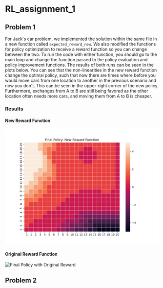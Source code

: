 # RL_assignment_1

## Problem 1
For Jack's car problem, we implemented the solution within the same file in a new function called `expected_reward_new`. We also modified the functions for policy optimization to receive a reward function so you can change between the two. To run the code with either function, you should go to the main loop and change the function passed to the policy evaluation and policy improvement functions. The results of both runs can be seen in the plots below. You can see that the non-linearities in the new reward function change the optimal policy, such that now there are times where before you would move cars from one location to another in the previous scenario and now you don't. This can be seen in the upper-right corner of the new policy. Furthermore, exchanges from A to B are still being favored as the other location often needs more cars, and moving them from A to B is cheaper.

### Results
#### New Reward Function
![Final Policy with New Reward](final_policy_new_rew.svg)

#### Original Reward Function
![Final Policy with Original Reward](final_policy_original_rew.svg)

## Problem 2

